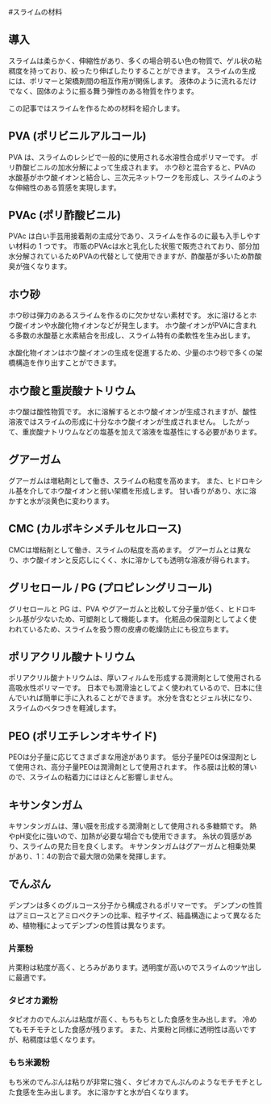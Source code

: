 #スライムの材料
## 導入
スライムは柔らかく、伸縮性があり、多くの場合明るい色の物質で、ゲル状の粘稠度を持っており、絞ったり伸ばしたりすることができます。
スライムの生成には、ポリマーと架橋剤間の相互作用が関係します。
液体のように流れるだけでなく、固体のように振る舞う弾性のある物質を作ります。

この記事ではスライムを作るための材料を紹介します。

## PVA (ポリビニルアルコール)
PVA は、スライムのレシピで一般的に使用される水溶性合成ポリマーです。
ポリ酢酸ビニルの加水分解によって生成されます。
ホウ砂と混合すると、PVAの水酸基がホウ酸イオンと結合し、三次元ネットワークを形成し、スライムのような伸縮性のある質感を実現します。

## PVAc (ポリ酢酸ビニル)
PVAc は白い手芸用接着剤の主成分であり、スライムを作るのに最も入手しやすい材料の 1 つです。
市販のPVAcは水と乳化した状態で販売されており、部分加水分解されているためPVAの代替として使用できますが、酢酸基が多いため酢酸臭が強くなります。

## ホウ砂
ホウ砂は弾力のあるスライムを作るのに欠かせない素材です。
水に溶けるとホウ酸イオンや水酸化物イオンなどが発生します。
ホウ酸イオンがPVAに含まれる多数の水酸基と水素結合を形成し、スライム特有の柔軟性を生み出します。

水酸化物イオンはホウ酸イオンの生成を促進するため、少量のホウ砂で多くの架橋構造を作り出すことができます。

## ホウ酸と重炭酸ナトリウム
ホウ酸は酸性物質です。
水に溶解するとホウ酸イオンが生成されますが、酸性溶液ではスライムの形成に十分なホウ酸イオンが生成されません。
したがって、重炭酸ナトリウムなどの塩基を加えて溶液を塩基性にする必要があります。


## グアーガム
グアーガムは増粘剤として働き、スライムの粘度を高めます。
また、ヒドロキシル基を介してホウ酸イオンと弱い架橋を形成します。
甘い香りがあり、水に溶かすと水が淡黄色に変わります。

## CMC (カルボキシメチルセルロース)
CMCは増粘剤として働き、スライムの粘度を高めます。
グアーガムとは異なり、ホウ酸イオンと反応しにくく、水に溶かしても透明な溶液が得られます。

## グリセロール / PG (プロピレングリコール)
グリセロールと PG は、PVA やグアーガムと比較して分子量が低く、ヒドロキシル基が少ないため、可塑剤として機能します。
化粧品の保湿剤としてよく使われているため、スライムを扱う際の皮膚の乾燥防止にも役立ちます。

## ポリアクリル酸ナトリウム
ポリアクリル酸ナトリウムは、厚いフィルムを形成する潤滑剤として使用される高吸水性ポリマーです。
日本でも潤滑油としてよく使われているので、日本に住んでいれば簡単に手に入れることができます。
水分を含むとジェル状になり、スライムのベタつきを軽減します。

## PEO (ポリエチレンオキサイド)
PEOは分子量に応じてさまざまな用途があります。
低分子量PEOは保湿剤として使用され、高分子量PEOは潤滑剤として使用されます。
作る膜は比較的薄いので、スライムの粘着力にはほとんど影響しません。

## キサンタンガム
キサンタンガムは、薄い膜を形成する潤滑剤として使用される多糖類です。
熱やpH変化に強いので、加熱が必要な場合でも使用できます。
糸状の質感があり、スライムの見た目を良くします。
キサンタンガムはグアーガムと相乗効果があり、1：4の割合で最大限の効果を発揮します。

## でんぷん
デンプンは多くのグルコース分子から構成されるポリマーです。
デンプンの性質はアミロースとアミロペクチンの比率、粒子サイズ、結晶構造によって異なるため、植物種によってデンプンの性質は異なります。

### 片栗粉
片栗粉は粘度が高く、とろみがあります。透明度が高いのでスライムのツヤ出しに最適です。

### タピオカ澱粉
タピオカのでんぷんは粘度が高く、もちもちとした食感を生み出します。
冷めてもモチモチとした食感が残ります。
また、片栗粉と同様に透明性は高いですが、粘稠度は低くなります。

### もち米澱粉
もち米のでんぷんは粘りが非常に強く、タピオカでんぷんのようなモチモチとした食感を生み出します。
水に溶かすと水が白くなります。